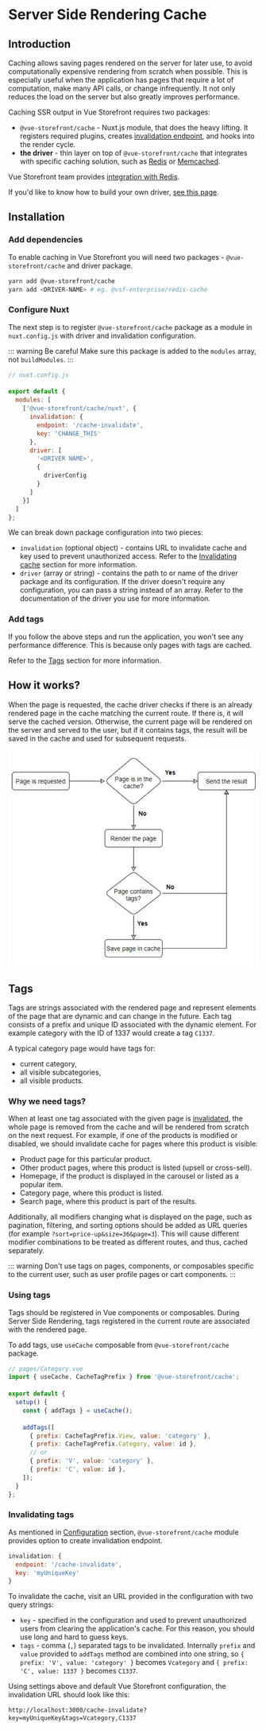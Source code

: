 # Server Side Rendering Cache

## Introduction

Caching allows saving pages rendered on the server for later use, to avoid computationally expensive rendering from scratch when possible. This is especially useful when the application has pages that require a lot of computation, make many API calls, or change infrequently. It not only reduces the load on the server but also greatly improves performance.

Caching SSR output in Vue Storefront requires two packages:
* `@vue-storefront/cache` - Nuxt.js module, that does the heavy lifting. It registers required plugins, creates [invalidation endpoint](#invalidating-cache), and hooks into the render cycle. 
* **the driver** - thin layer on top of `@vue-storefront/cache` that integrates with specific caching solution, such as [Redis](https://redis.io/) or [Memcached](https://memcached.org/).

Vue Storefront team provides [integration with Redis](../integrations/redis-cache.md).

If you'd like to know how to build your own driver, [see this page](../integrate/cache-driver.md).

## Installation

### Add dependencies

To enable caching in Vue Storefront you will need two packages - `@vue-storefront/cache` and driver package.

```sh
yarn add @vue-storefront/cache
yarn add <DRIVER-NAME> # eg. @vsf-enterprise/redis-cache
```

### Configure Nuxt

The next step is to register `@vue-storefront/cache` package as a module in `nuxt.config.js` with driver and invalidation configuration.

::: warning Be careful
Make sure this package is added to the `modules` array, not `buildModules`.
:::

```javascript
// nuxt.config.js

export default {
  modules: [
    ['@vue-storefront/cache/nuxt', {
      invalidation: {
        endpoint: '/cache-invalidate',
        key: 'CHANGE_THIS'
      },
      driver: [
        '<DRIVER NAME>',
        {
          driverConfig
        }
      ]
    }]
  ]
};
```

We can break down package configuration into two pieces:

* `invalidation` (optional object) - contains URL to invalidate cache and key used to prevent unauthorized access. Refer to the [Invalidating cache](#invalidating-cache) section for more information.
* `driver` (array or string) - contains the path to or name of the driver package and its configuration. If the driver doesn't require any configuration, you can pass a string instead of an array. Refer to the documentation of the driver you use for more information.

###  Add tags

If you follow the above steps and run the application, you won't see any performance difference. This is because only pages with tags are cached.

Refer to the [Tags](#tags) section for more information.

## How it works?

When the page is requested, the cache driver checks if there is an already rendered page in the cache matching the current route. If there is, it will serve the cached version. Otherwise, the current page will be rendered on the server and served to the user, but if it contains tags, the result will be saved in the cache and used for subsequent requests.

<center>
 <img src="../images/ssr-flow.jpg" alt="Server Side Rendering request flow" />
</center>

## Tags

Tags are strings associated with the rendered page and represent elements of the page that are dynamic and can change in the future. Each tag consists of a prefix and unique ID associated with the dynamic element.
For example category with the ID of 1337 would create a tag `C1337`.

A typical category page would have tags for:
* current category,
* all visible subcategories,
* all visible products.

### Why we need tags?

When at least one tag associated with the given page is [invalidated](#invalidating-cache), the whole page is removed from the cache and will be rendered from scratch on the next request. For example, if one of the products is modified or disabled, we should invalidate cache for pages where this product is visible:
* Product page for this particular product.
* Other product pages, where this product is listed (upsell or cross-sell).
* Homepage, if the product is displayed in the carousel or listed as a popular item.
* Category page, where this product is listed.
* Search page, where this product is part of the results.

Additionally, all modifiers changing what is displayed on the page, such as pagination, filtering, and sorting options should be added as URL queries (for example `?sort=price-up&size=36&page=3`). This will cause different modifier combinations to be treated as different routes, and thus, cached separately.

::: warning
Don't use tags on pages, components, or composables specific to the current user, such as user profile pages or cart components.
:::

### Using tags

Tags should be registered in Vue components or composables. During Server Side Rendering, tags registered in the current route are associated with the rendered page.

To add tags, use `useCache` composable from `@vue-storefront/cache` package.

```javascript
// pages/Category.vue
import { useCache, CacheTagPrefix } from '@vue-storefront/cache';

export default {
  setup() {
    const { addTags } = useCache();

    addTags([
      { prefix: CacheTagPrefix.View, value: 'category' },
      { prefix: CacheTagPrefix.Category, value: id },
      // or
      { prefix: 'V', value: 'category' },
      { prefix: 'C', value: id },
    ]);
  }
};
```

### Invalidating tags

As mentioned in [Configuration](#configuration) section, `@vue-storefront/cache` module provides option to create invalidation endpoint.

```javascript
invalidation: {
  endpoint: '/cache-invalidate',
  key: 'myUniqueKey'
}
```

To invalidate the cache, visit an URL provided in the configuration with two query strings:

* `key` - specified in the configuration and used to prevent unauthorized users from clearing the application's cache. For this reason, you should use long and hard to guess keys.
* `tags` - comma (`,`) separated tags to be invalidated. Internally `prefix` and `value` provided to `addTags` method are combined into one string, so `{ prefix: 'V', value: 'category' }` becomes `Vcategory` and `{ prefix: 'C', value: 1337 }` becomes `C1337`.

Using settings above and default Vue Storefront configuration, the invalidation URL should look like this:

```
http://localhost:3000/cache-invalidate?key=myUniqueKey&tags=Vcategory,C1337
```

